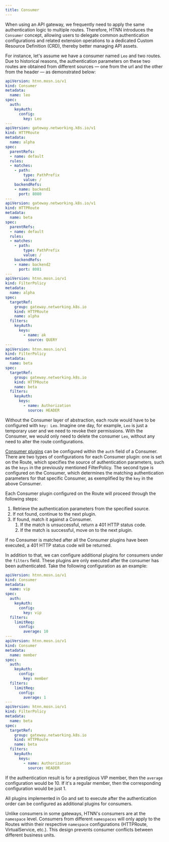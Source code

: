 ```yaml
---
title: Consumer
---
```


When using an API gateway, we frequently need to apply the same authentication logic to multiple routes. Therefore, HTNN introduces the `Consumer` concept, allowing users to delegate common authentication configurations and related extension operations to a dedicated Custom Resource Definition (CRD), thereby better managing API assets.

For instance, let's assume we have a consumer named `Leo` and two routes. Due to historical reasons, the authentication parameters on these two routes are obtained from different sources — one from the url and the other from the header — as demonstrated below:

```yaml
apiVersion: htnn.mosn.io/v1
kind: Consumer
metadata:
  name: leo
spec:
  auth:
    keyAuth:
      config:
        key: Leo
---
apiVersion: gateway.networking.k8s.io/v1
kind: HTTPRoute
metadata:
  name: alpha
spec:
  parentRefs:
  - name: default
  rules:
  - matches:
    - path:
        type: PathPrefix
        value: /
    backendRefs:
    - name: backend1
      port: 8080
---
apiVersion: gateway.networking.k8s.io/v1
kind: HTTPRoute
metadata:
  name: beta
spec:
  parentRefs:
  - name: default
  rules:
  - matches:
    - path:
        type: PathPrefix
        value: /
    backendRefs:
    - name: backend2
      port: 8081
---
apiVersion: htnn.mosn.io/v1
kind: FilterPolicy
metadata:
  name: alpha
spec:
  targetRef:
    group: gateway.networking.k8s.io
    kind: HTTPRoute
    name: alpha
  filters:
    keyAuth:
      keys:
        - name: ak
          source: QUERY
---
apiVersion: htnn.mosn.io/v1
kind: FilterPolicy
metadata:
  name: beta
spec:
  targetRef:
    group: gateway.networking.k8s.io
    kind: HTTPRoute
    name: beta
  filters:
    keyAuth:
      keys:
        - name: Authorization
          source: HEADER
```

Without the Consumer layer of abstraction, each route would have to be configured with `key: Leo`. Imagine one day, for example, `Leo` is just a temporary user and we need to revoke their permissions. With the Consumer, we would only need to delete the consumer `Leo`, without any need to alter the route configurations.

[Consumer plugins](../developer-guide/plugin_development.md#consumer-plugins) can be configured within the `auth` field of a Consumer. There are two types of configurations for each Consumer plugin: one is set on the Route, which specifies the source of authentication parameters, such as the `keys` in the previously mentioned FilterPolicy. The second type is configured on the Consumer, which determines the matching authentication parameters for that specific Consumer, as exemplified by the `key` in the above Consumer.

Each Consumer plugin configured on the Route will proceed through the following steps:

1. Retrieve the authentication parameters from the specified source.
2. If not found, continue to the next plugin.
3. If found, match it against a Consumer.
   1. If the match is unsuccessful, return a 401 HTTP status code.
   2. If the match is successful, move on to the next plugin.

If no Consumer is matched after all the Consumer plugins have been executed, a 401 HTTP status code will be returned.

In addition to that, we can configure additional plugins for consumers under the `filters` field. These plugins are only executed after the consumer has been authenticated. Take the following configuration as an example:

```yaml
apiVersion: htnn.mosn.io/v1
kind: Consumer
metadata:
  name: vip
spec:
  auth:
    keyAuth:
      config:
        key: vip
  filters:
    limitReq:
      config:
        average: 10
---
apiVersion: htnn.mosn.io/v1
kind: Consumer
metadata:
  name: member
spec:
  auth:
    keyAuth:
      config:
        key: member
  filters:
    limitReq:
      config:
        average: 1
---
apiVersion: htnn.mosn.io/v1
kind: FilterPolicy
metadata:
  name: beta
spec:
  targetRef:
    group: gateway.networking.k8s.io
    kind: HTTPRoute
    name: beta
  filters:
    keyAuth:
      keys:
        - name: Authorization
          source: HEADER
```

If the authentication result is for a prestigious VIP member, then the `average` configuration would be 10. If it's a regular member, then the corresponding configuration would be just 1.

All plugins implemented in Go and set to execute after the authentication order can be configured as additional plugins for consumers.

Unlike consumers in some gateways, HTNN's consumers are at the `namespace` level. Consumers from different `namespaces` will only apply to the Routes within their respective `namespace` configurations (HTTPRoute, VirtualService, etc.). This design prevents consumer conflicts between different business units.
